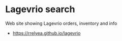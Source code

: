 # Lagevrio search
Web site showing Lagevrio orders, inventory and info
- https://rrelyea.github.io/lagevrio
